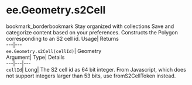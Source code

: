 
#  ee.Geometry.s2Cell 
bookmark_borderbookmark Stay organized with collections  Save and categorize content based on your preferences. 
Constructs the Polygon corresponding to an S2 cell id. 
Usage| Returns  
---|---  
`ee.Geometry.s2Cell(cellId)`| Geometry  
Argument| Type| Details  
---|---|---  
`cellId`| Long| The S2 cell id as 64 bit integer. From Javascript, which does not support integers larger than 53 bits, use fromS2CellToken instead.  
